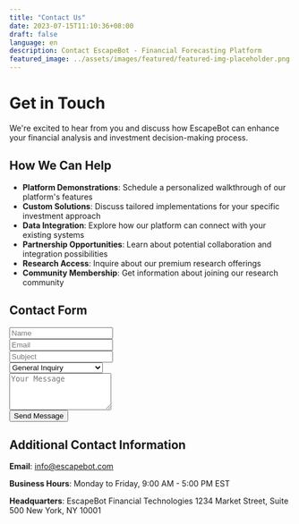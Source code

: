 ```yaml
---
title: "Contact Us"
date: 2023-07-15T11:10:36+08:00
draft: false
language: en
description: Contact EscapeBot - Financial Forecasting Platform
featured_image: ../assets/images/featured/featured-img-placeholder.png
---
```


# Get in Touch

We're excited to hear from you and discuss how EscapeBot can enhance your financial analysis and investment decision-making process.

## How We Can Help

- **Platform Demonstrations**: Schedule a personalized walkthrough of our platform's features
- **Custom Solutions**: Discuss tailored implementations for your specific investment approach
- **Data Integration**: Explore how our platform can connect with your existing systems
- **Partnership Opportunities**: Learn about potential collaboration and integration possibilities
- **Research Access**: Inquire about our premium research offerings
- **Community Membership**: Get information about joining our research community

## Contact Form

<form action="https://formsubmit.co/info@escapebot.com" method="POST">
  <div class="mb-3">
    <input type="text" name="name" class="px-4 py-2 w-full dark:bg-blue-800 border-gray-300 rounded-none" placeholder="Name" required>
  </div>
  <div class="mb-3">
    <input type="email" name="email" class="px-4 py-2 w-full dark:bg-blue-800 border-gray-300 rounded-none" placeholder="Email" required>
  </div>
  <div class="mb-3">
    <input type="text" name="subject" class="px-4 py-2 w-full dark:bg-blue-800 border-gray-300 rounded-none" placeholder="Subject" required>
  </div>
  <div class="mb-3">
    <select name="inquiry-type" class="px-4 py-2 w-full dark:bg-blue-800 border-gray-300 rounded-none">
      <option value="general">General Inquiry</option>
      <option value="demo">Platform Demo Request</option>
      <option value="research">Research Access</option>
      <option value="partnership">Partnership Opportunity</option>
      <option value="support">Technical Support</option>
      <option value="community">Community Membership</option>
    </select>
  </div>
  <div class="mb-3">
    <textarea name="message" rows="4" class="px-4 py-2 w-full dark:bg-blue-800 border-gray-300 rounded-none" placeholder="Your Message" required></textarea>
  </div>
  <button type="submit" class="group h-10 px-6 border-2 border-gray-300 dark:border-blue-400 rounded-lg transition duration-300 hover:border-blue-400 dark:hover:border-blue-300 focus:bg-blue-50 dark:focus:bg-blue-400 active:bg-blue-100 dark:active:bg-blue-300">
    Send Message
  </button>
</form>

## Additional Contact Information

**Email**: info@escapebot.com

**Business Hours**: Monday to Friday, 9:00 AM - 5:00 PM EST

**Headquarters**: 
EscapeBot Financial Technologies
1234 Market Street, Suite 500
New York, NY 10001
